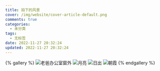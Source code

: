 ```yaml
---
title: 拍下的风景
cover: /img/website/cover-article-default.png
comments: true
categories:
  - 未分类
tags:
  - 无标签
date: 2022-11-27 20:32:24
updated: 2022-11-27 20:32:24
---
```


{% gallery %}
![老爸办公室窗外](https://makun-ing-image-bed.oss-cn-chengdu.aliyuncs.com/hexo-gitee-blog/gallery/scenery/20221127.jpg)
![月亮](https://makun-ing-image-bed.oss-cn-chengdu.aliyuncs.com/hexo-gitee-blog/gallery/scenery/20221207-1.jpg)
![日出](https://makun-ing-image-bed.oss-cn-chengdu.aliyuncs.com/hexo-gitee-blog/gallery/scenery/20221207-2.jpg)
![朝霞](https://makun-ing-image-bed.oss-cn-chengdu.aliyuncs.com/hexo-gitee-blog/gallery/scenery/20221207-3.jpg)
{% endgallery %}